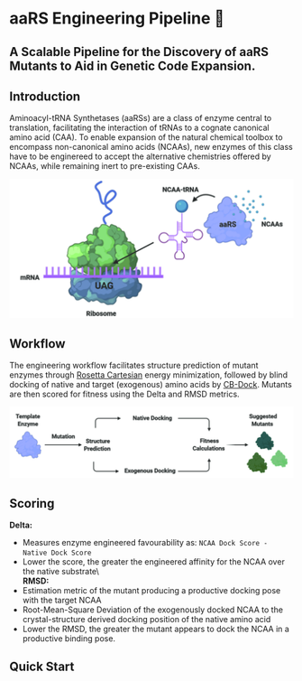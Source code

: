 # aaRS Engineering Pipeline 🧬

## A Scalable Pipeline for the Discovery of aaRS Mutants to Aid in Genetic Code Expansion.

## Introduction
Aminoacyl-tRNA Synthetases (aaRSs) are a class of enzyme central to translation,
facilitating the interaction of tRNAs to a cognate canonical amino acid (CAA).
To enable expansion of the natural chemical toolbox to encompass non-canonical
amino acids (NCAAs), new enzymes of this class have to be enginereed to accept
the alternative chemistries offered by NCAAs, while remaining inert to
pre-existing CAAs.

![](assets/translation.jpg)

## Workflow
The engineering workflow facilitates structure prediction of mutant enzymes
through [Rosetta Cartesian](https://www.rosettacommons.org/docs/latest/cartesian-ddG) energy minimization, followed by blind docking of
native and target (exogenous) amino acids by [CB-Dock](http://clab.labshare.cn/cb-dock/php/).
Mutants are then scored for fitness using the Delta and RMSD metrics.

![](assets/pipeline.jpg)

## Scoring
**Delta:**
* Measures enzyme engineered favourability as: `NCAA Dock Score - Native Dock Score`
* Lower the score, the greater the engineered affinity for the NCAA over the
native substrate\  
**RMSD:**
* Estimation metric of the mutant producing a productive docking pose with the
target NCAA
* Root-Mean-Square Deviation of the exogenously docked NCAA to the crystal-structure
derived docking position of the native amino acid
* Lower the RMSD, the greater the mutant appears to dock the NCAA in a
productive binding pose.


## Quick Start
